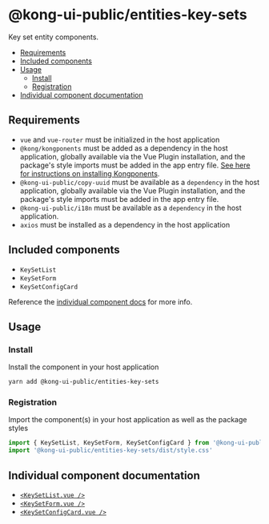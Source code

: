 # @kong-ui-public/entities-key-sets

Key set entity components.

- [Requirements](#requirements)
- [Included components](#included-components)
- [Usage](#usage)
  - [Install](#install)
  - [Registration](#registration)
- [Individual component documentation](#individual-component-documentation)

## Requirements

- `vue` and `vue-router` must be initialized in the host application
- `@kong/kongponents` must be added as a dependency in the host application, globally available via the Vue Plugin installation, and the package's style imports must be added in the app entry file. [See here for instructions on installing Kongponents](https://kongponents.konghq.com/#globally-install-all-kongponents).
- `@kong-ui-public/copy-uuid` must be available as a `dependency` in the host application, globally available via the Vue Plugin installation, and the package's style imports must be added in the app entry file.
- `@kong-ui-public/i18n` must be available as a `dependency` in the host application.
- `axios` must be installed as a dependency in the host application

## Included components

- `KeySetList`
- `KeySetForm`
- `KeySetConfigCard`

Reference the [individual component docs](#individual-component-documentation) for more info.

## Usage

### Install

Install the component in your host application

```sh
yarn add @kong-ui-public/entities-key-sets
```

### Registration

Import the component(s) in your host application as well as the package styles

```ts
import { KeySetList, KeySetForm, KeySetConfigCard } from '@kong-ui-public/entities-key-sets'
import '@kong-ui-public/entities-key-sets/dist/style.css'
```

## Individual component documentation

- [`<KeySetList.vue />`](docs/key-set-list.md)
- [`<KeySetForm.vue />`](docs/key-set-form.md)
- [`<KeySetConfigCard.vue />`](docs/key-set-config-card.md)
